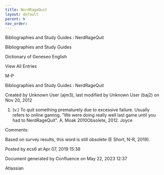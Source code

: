 ```yaml
---
title: NerdRageQuit
layout: default
parent: N
nav_order:
---
```


Bibliographies and Study Guides : NerdRageQuit

Bibliographies and Study Guides

Dictionary of Geneseo English

View All Entries

M-P

Bibliographies and Study Guides : NerdRageQuit

Created by  Unknown User (ajm3), last modified by  Unknown User (baj2) on Nov 20, 2012

1. (v.) To quit something prematurely due to excessive failure. Usually refers to online gaming. &quot;We were doing really well last game until you had to NerdRageQuit&quot;. A. Moak 2010Obsolete, 2012. Joyce

Comments:

Based on survey results, this word is still obsolete (E Short, N-R, 2019). 

Posted by ecs6 at Apr 07, 2019 15:38

Document generated by Confluence on May 22, 2023 12:37

Atlassian
